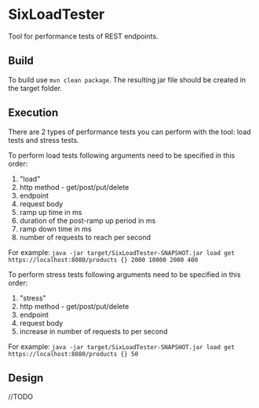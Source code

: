 # SixLoadTester
Tool for performance tests of REST endpoints.

## Build
To build use ```mvn clean package```. The resulting jar file should be created in the target folder.

## Execution
There are 2 types of performance tests you can perform with the tool: load tests and stress tests.

To perform load tests following arguments need to be specified in this order:
1. "load"
2. http method - get/post/put/delete
3. endpoint
4. request body
5. ramp up time in ms
6. duration of the post-ramp up period in ms
7. ramp down time in ms
8. number of requests to reach per second

For example: ```java -jar target/SixLoadTester-SNAPSHOT.jar load get https://localhost:8080/products {} 2000 10000 2000 400```

To perform stress tests following arguments need to be specified in this order:
1. "stress"
2. http method - get/post/put/delete
3. endpoint
4. request body
8. increase in number of requests to per second

For example: ```java -jar target/SixLoadTester-SNAPSHOT.jar load get https://localhost:8080/products {} 50```

## Design
//TODO
